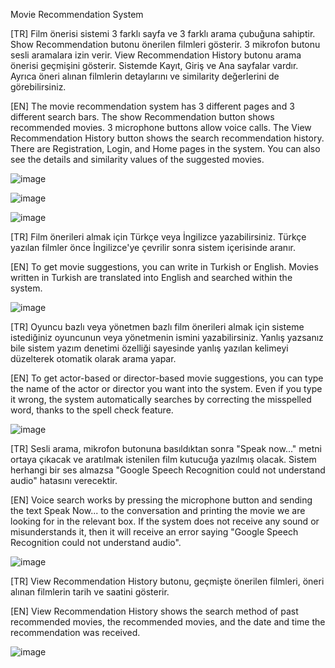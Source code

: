 Movie Recommendation System

[TR] Film önerisi sistemi 3 farklı sayfa ve 3 farklı arama çubuğuna sahiptir. Show Recommendation butonu önerilen filmleri gösterir. 3 mikrofon butonu sesli aramalara izin verir. View Recommendation History butonu arama önerisi geçmişini gösterir. Sistemde Kayıt, Giriş ve Ana sayfalar vardır. Ayrıca öneri alınan filmlerin detaylarını ve similarity değerlerini de görebilirsiniz.

[EN] The movie recommendation system has 3 different pages and 3 different search bars. The show Recommendation button shows recommended movies. 3 microphone buttons allow voice calls. The View Recommendation History button shows the search recommendation history. There are Registration, Login, and Home pages in the system. You can also see the details and similarity values ​​of the suggested movies.

![image](https://github.com/user-attachments/assets/6cc977a0-202d-46b2-8fc6-80c7844c14ac)

![image](https://github.com/user-attachments/assets/67a28cb4-e6e8-4313-8977-bed430a670c1)

![image](https://github.com/user-attachments/assets/0a0a6a35-3481-4e85-abaf-c3458dca42e3)


[TR] Film önerileri almak için Türkçe veya İngilizce yazabilirsiniz. Türkçe yazılan filmler önce İngilizce'ye çevrilir sonra sistem içerisinde aranır.

[EN] To get movie suggestions, you can write in Turkish or English. Movies written in Turkish are translated into English and searched within the system.

![image](https://github.com/user-attachments/assets/6c2a8fdc-fce5-4dd2-b898-4cb9f54b8179)


[TR] Oyuncu bazlı veya yönetmen bazlı film önerileri almak için sisteme istediğiniz oyuncunun veya yönetmenin ismini yazabilirsiniz. Yanlış yazsanız bile sistem yazım denetimi özelliği sayesinde yanlış yazılan kelimeyi düzelterek otomatik olarak arama yapar.

[EN] To get actor-based or director-based movie suggestions, you can type the name of the actor or director you want into the system. Even if you type it wrong, the system automatically searches by correcting the misspelled word, thanks to the spell check feature.

![image](https://github.com/user-attachments/assets/74165495-8ad8-499e-98be-fd4b6d2b69e0)

[TR] Sesli arama, mikrofon butonuna basıldıktan sonra "Speak now..." metni ortaya çıkacak ve aratılmak istenilen film kutucuğa yazılmış olacak. Sistem herhangi bir ses almazsa "Google Speech Recognition could not understand audio" hatasını verecektir.

[EN] Voice search works by pressing the microphone button and sending the text Speak Now... to the conversation and printing the movie we are looking for in the relevant box. If the system does not receive any sound or misunderstands it, then it will receive an error saying "Google Speech Recognition could not understand audio".

![image](https://github.com/user-attachments/assets/6e8eba60-328e-4a9a-9073-08ebb2391d1d)

[TR] View Recommendation History butonu, geçmişte önerilen filmleri, öneri alınan filmlerin tarih ve saatini gösterir.

[EN] View Recommendation History shows the search method of past recommended movies, the recommended movies, and the date and time the recommendation was received.

![image](https://github.com/user-attachments/assets/ae7b0035-1bb8-4325-b9ec-4286209b817e)
